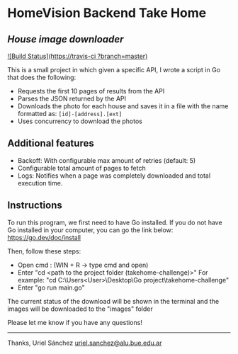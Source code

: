 # HomeVision Backend Take Home
## _House image downloader_

[![Build Status](https://travis-ci ?branch=master)](https://github.com/urizz4n/takehome-challenge)

This is a small project in which given a specific API, I wrote a script in Go that does the following:

- Requests the first 10 pages of results from the API
- Parses the JSON returned by the API
- Downloads the photo for each house and saves it in a file with the name formatted as: `[id]-[address].[ext]`
- Uses concurrency to download the photos


## Additional features

- Backoff: With configurable max amount of retries (default: 5)
- Configurable total amount of pages to fetch
- Logs: Notifies when a page was completely downloaded and total execution time.

## Instructions

To run this program, we first need to have Go installed. If you do not have Go installed in your computer, you can go the link below:
https://go.dev/doc/install

Then, follow these steps:

- Open cmd : (WIN + R -> type cmd and open)
- Enter "cd <path to the project folder (takehome-challenge)>" For example: "cd C:\Users\<User>\Desktop\Go project\takehome-challenge"
- Enter "go run main.go"

The current status of the download will be shown in the terminal and the images will be downloaded to the "images" folder

Please let me know if you have any questions!

----
Thanks,
Uriel Sánchez
uriel.sanchez@alu.bue.edu.ar
